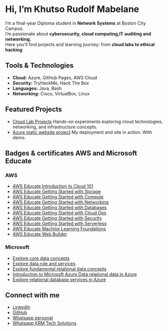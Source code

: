 #  Hi, I’m Khutso Rudolf Mabelane

I’m a final-year Diploma student in **Network Systems** at Boston City Campus.  
I’m passionate about **cybersecurity, cloud computing,IT auditing and networking.**  
Here you'll find projects and learning journey: from **cloud labs to ethical hacking**  


##  Tools & Technologies
- **Cloud:** Azure, GitHub Pages, AWS Cloud
- **Security:** TryHackMe, Hack The Box
- **Languages:** Java, Bash
- **Networking:** Cisco, VirtualBox, Linux

## Featured Projects
- [Cloud Lab Projects](https://github.com/Rudolf903/cloud-lab-projects) Hands-on experiments exploring cloud technologies, networking, and infrastructure concepts.
- [Azure static website project](https://github.com/Rudolf903/azure-static-portfolio-hosting) My deployment and site in action. With demo.

##  Badges & certificates AWS and Microsoft Educate 
### AWS
- [AWS Educate Introduction to Cloud 101](https://www.credly.com/badges/a9dc0a09-8345-4221-a36a-031d82dc80a1/public_url)
- [AWS Educate Getting Started with Storage](https://www.credly.com/badges/db54b579-fa84-490b-b29c-437cc323feb7/public_url)
- [AWS Educate Getting Started with Compute](https://www.credly.com/badges/548c94b8-3c87-4cc2-8fe5-fd2dd470c305/public_url)
- [AWS Educate Getting Started with Networking](https://www.credly.com/badges/160a7a8a-84ea-4ce5-b44a-870c8c15efba/public_url)
- [AWS Educate Getting Started with Databases](https://www.credly.com/badges/3ee6601f-902f-4a7c-abf5-23c07620c461/public_url)
- [AWS Educate Getting Started with Cloud Ops](https://www.credly.com/badges/f2b8b36d-d2bd-447f-a67b-f30313544655/public_url)
- [AWS Educate Getting Started with Security](https://www.credly.com/badges/2667de39-cb10-4673-8dc4-d26a704f4f33/public_url)
- [AWS Educate Getting Started with Serverless](https://www.credly.com/badges/fcbc6c4c-6e36-495b-b398-1937f71f12ab/public_url)
- [AWS Educate Machine Learning Foundations](https://www.credly.com/badges/ff4ba276-b4d3-4d66-a773-f3cb2abe11b9/public_url)
- [AWS Educate Web Builder](https://www.credly.com/badges/d5dd7ab1-0b49-45f4-a1a9-93f55b46d118/public_url)
### Microsoft
- [Explore core data concepts](https://learn.microsoft.com/api/achievements/share/en-us/KhutsoRudolf-7808/3A63FGPH?sharingId=792150AD80D3A5B4)
- [Explore data role and services](https://learn.microsoft.com/api/achievements/share/en-us/KhutsoRudolf-7808/2DA4F6LV?sharingId=792150AD80D3A5B4)
- [Explore fundamental relational data concepts](https://learn.microsoft.com/api/achievements/share/en-us/KhutsoRudolf-7808/PLMFPX54?sharingId=792150AD80D3A5B4)
- [Introduction to Microsoft Azure Data relational data in Azure](https://learn.microsoft.com/api/achievements/share/en-us/KhutsoRudolf-7808/E5M4GU9P?sharingId=792150AD80D3A5B4)
- [Explore relational database services in Azure](https://learn.microsoft.com/api/achievements/share/en-us/KhutsoRudolf-7808/ZBAVJLL2?sharingId=792150AD80D3A5B4)


## Connect with me
- [LinkedIn](https://www.linkedin.com/in/khutso-mabelane-1a1703278)
- [GitHub](https://github.com/Rudolf903)
- [Whatsapp personal](https://wa.me/qr/JRXM46CEMZTKB1)
- [Whatsapp KRM Tech Solutions](https://wa.me/message/IKWOPIMIHBO7A1)
